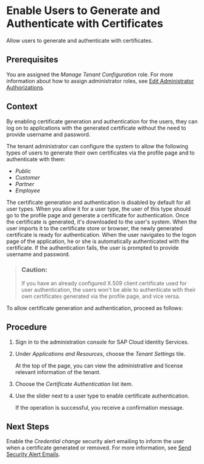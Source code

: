 <!-- loio1268ff5987d8484698f77cd24c91efa5 -->

# Enable Users to Generate and Authenticate with Certificates

Allow users to generate and authenticate with certificates.



<a name="loio1268ff5987d8484698f77cd24c91efa5__prereq_k4x_cmg_ppb"/>

## Prerequisites

You are assigned the *Manage Tenant Configuration* role. For more information about how to assign administrator roles, see [Edit Administrator Authorizations](edit-administrator-authorizations-86ee374.md).



## Context

By enabling certificate generation and authentication for the users, they can log on to applications with the generated certificate without the need to provide username and password.

The tenant administrator can configure the system to allow the following types of users to generate their own certificates via the profile page and to authenticate with them:

-   *Public*
-   *Customer*
-   *Partner*
-   *Employee*

The certificate generation and authentication is disabled by default for all user types. When you allow it for a user type, the user of this type should go to the profile page and generate a certificate for authentication. Once the certificate is generated, it's downloaded to the user's system. When the user imports it to the certificate store or browser, the newly generated certificate is ready for authentication. When the user navigates to the logon page of the application, he or she is automatically authenticated with the certificate. If the authentication fails, the user is prompted to provide username and password.

> ### Caution:  
> If you have an already configured X.509 client certificate used for user authentication, the users won't be able to authenticate with their own certificates generated via the profile page, and vice versa.

To allow certificate generation and authentication, proceed as follows:



## Procedure

1.  Sign in to the administration console for SAP Cloud Identity Services.

2.  Under *Applications and Resources*, choose the *Tenant Settings* tile.

    At the top of the page, you can view the administrative and license relevant information of the tenant.

3.  Choose the *Certificate Authentication* list item.

4.  Use the slider next to a user type to enable certificate authentication.

    If the operation is successful, you receive a confirmation message.




<a name="loio1268ff5987d8484698f77cd24c91efa5__postreq_lhn_f2r_brb"/>

## Next Steps

Enable the *Credential change* security alert emailing to inform the user when a certificate generated or removed. For more information, see [Send Security Alert Emails](send-security-alert-emails-c977464.md).

